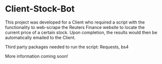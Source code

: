 # Client-Stock-Bot
This project was developed for a Client who required a script with the functionality to web-scrape the Reuters Finance website to locate the current price of a certain stock. Upon completion, the results would then be automatically emailed to the Client. 


Third party packages needed to run the script: Requests, bs4

More information coming soon!
